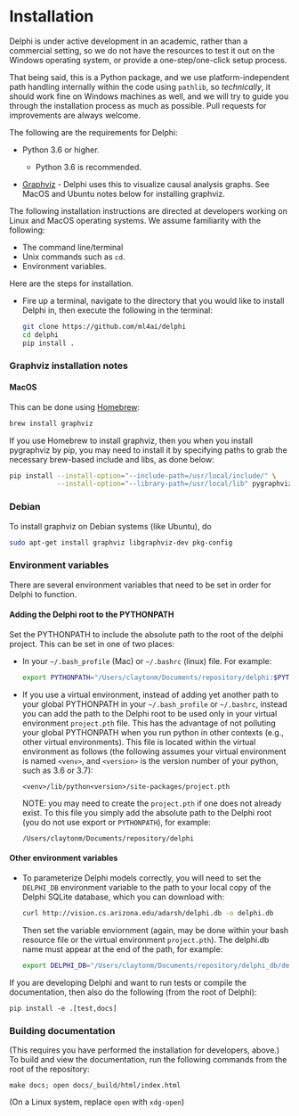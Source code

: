 # Installation

Delphi is under active development in an academic, rather than a
commercial setting, so we do not have the resources to test it out on
the Windows operating system, or provide a one-step/one-click setup
process.

That being said, this is a Python package, and we use
platform-independent path handling internally within the code using
`pathlib`, so *technically*, it should work fine on Windows machines
as well, and we will try to guide you through the installation process
as much as possible. Pull requests for improvements are always
welcome.

The following are the requirements for Delphi:

- Python 3.6 or higher.

  - Python 3.6 is recommended.

- [Graphviz](https://www.graphviz.org/download/) - Delphi uses this to
  visualize causal analysis graphs. See MacOS and Ubuntu notes below
  for installing graphviz.

The following installation instructions are directed at developers working on
Linux and MacOS operating systems. We assume familiarity with the following:

- The command line/terminal
- Unix commands such as `cd`.
- Environment variables.

Here are the steps for installation.

- Fire up a terminal, navigate to the directory that you would like to
  install Delphi in, then execute the following in the terminal:

    ```bash 
    git clone https://github.com/ml4ai/delphi
    cd delphi 
    pip install .
    ``` 



### Graphviz installation notes

#### MacOS

This can be done using [Homebrew](https://brew.sh): 

```bash
brew install graphviz
``` 

If you use Homebrew to install graphviz, then you when you install
pygraphviz by pip, you may need to install it by specifying paths to grab
the necessary brew-based include and libs, as done below:

```bash
pip install --install-option="--include-path=/usr/local/include/" \
            --install-option="--library-path=/usr/local/lib" pygraphviz
```

### Debian

To install graphviz on Debian systems (like Ubuntu), do

```bash
sudo apt-get install graphviz libgraphviz-dev pkg-config
```

### Environment variables

There are several environment variables that need to be set in order
for Delphi to function.

#### Adding the Delphi root to the PYTHONPATH

Set the PYTHONPATH to include the absolute path to the root of the
delphi project. This can be set in one of two places:
- In your `~/.bash_profile` (Mac) or `~/.bashrc` (linux) file. For example:
    ```bash
    export PYTHONPATH="/Users/claytonm/Documents/repository/delphi:$PYTHONPATH"
    ```
- If you use a virtual environment, instead of adding yet another
    path to your global PYTHONPATH in your `~/.bash_profile` or `~/.bashrc`,
    instead you can add the path to the Delphi root to be used only in your
    virtual environment `project.pth` file. 
    This has the advantage of not polluting your global PYTHONPATH when you
    run python in other contexts (e.g., other virtual environments).
    This file is located within the virtual 
    environment as follows (the following assumes your virtual environment 
    is named `<venv>`, and `<version>` is the version number of your python, 
    such as 3.6 or 3.7):
    ```
    <venv>/lib/python<version>/site-packages/project.pth
    ```
    NOTE: you may need to create the `project.pth` if one does not already
    exist.
    To this file you simply add the absolute path to the Delphi root (you
    do not use export or `PYTHONPATH`), for example:
    ```
    /Users/claytonm/Documents/repository/delphi
    ```

#### Other environment variables

- To parameterize Delphi models correctly, you will need to set the
    `DELPHI_DB` environment variable to the path to your local copy of the
    Delphi SQLite database, which you can download with:

    ```bash
    curl http://vision.cs.arizona.edu/adarsh/delphi.db -o delphi.db
    ```

    Then set the variable enviornment (again, may be done within your bash
    resource file or the virtual environment `project.pth`). 
    The delphi.db name must appear at the end of the path, for example:

    ```bash
    export DELPHI_DB="/Users/claytonm/Documents/repository/delphi_db/delphi.db"
    ```

If you are developing Delphi and want to run tests or compile the
documentation, then also do the following (from the root of Delphi): 

```
pip install -e .[test,docs]
```

### Building documentation

(This requires you have performed the installation for developers, above.) 
To build and view the documentation, run the following commands from the root of
the repository:

```
make docs; open docs/_build/html/index.html
```

(On a Linux system, replace `open` with `xdg-open`)

